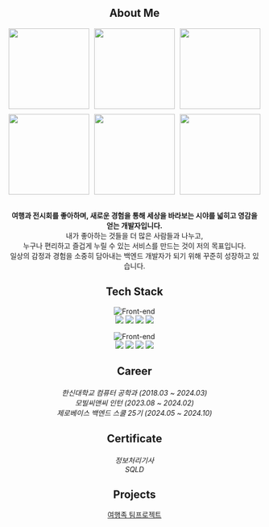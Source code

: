 <div align="center">

<h2 align="center"> About Me </h2>

<div style="
  display: flex;
  flex-wrap: wrap;
  gap: 10px;
  justify-content: center;
">
  <img src="https://github.com/user-attachments/assets/38e84b94-9a66-4664-8357-a9ca40819313" style="width: 160px; height: auto;" /> 
  <img src="https://github.com/user-attachments/assets/01246272-75c1-4dcd-a223-1a3416e7461f" style="width: 160px; height: auto;" />
  <img src="https://github.com/user-attachments/assets/30086fb9-76df-4560-b1a3-06d7925ac02e" style="width: 160px; height: auto;" />
  <img src="https://github.com/user-attachments/assets/b8afe799-7800-40f3-a331-2edbbd4166c5" style="width: 160px; height: auto;" />
  <img src="https://github.com/user-attachments/assets/c4e0c9c9-29ab-4267-a1ec-0c309bcd4247" style="width: 160px; height: auto;" />
  <img src="https://github.com/user-attachments/assets/2ccf868c-9583-426e-aa31-8aa334e928f8" style="width: 160px; height: auto;" />
</div>



<br>
<p><b>여행과 전시회를 좋아하며, 새로운 경험을 통해 세상을 바라보는 시야를 넓히고 영감을 얻는 개발자입니다.</b><br>
내가 좋아하는 것들을 더 많은 사람들과 나누고,<br>
누구나 편리하고 즐겁게 누릴 수 있는 서비스를 만드는 것이 저의 목표입니다.<br>
일상의 감정과 경험을 소중히 담아내는 백엔드 개발자가 되기 위해 꾸준히 성장하고 있습니다.</p>

<h2 align="center"> Tech Stack </h2>

![Front-end](https://skillicons.dev/icons?i=java,spring,mysql)<br>
<img src="https://img.shields.io/badge/Java-59666C?style=for-the-badge&logo=Spring&logoColor=white"/>
<img src="https://img.shields.io/badge/Spring Boot-59666C?style=for-the-badge&logo=SpringBoot&logoColor=white"/>
<img src="https://img.shields.io/badge/JPA-59666C?style=for-the-badge&logo=Spring&logoColor=white"/>
<img src="https://img.shields.io/badge/Mysql-59666C?style=for-the-badge&logo=MySql&logoColor=white"/><br>

![Front-end](https://skillicons.dev/icons?i=idea,postman,gradle,git)<br>
<img src="https://img.shields.io/badge/IntelliJ-59666C?style=for-the-badge&logo=IntelliJ IDEA&logoColor=white"/>
<img src="https://img.shields.io/badge/Postman-59666C?style=for-the-badge&logo=Postman&logoColor=white"/>
<img src="https://img.shields.io/badge/Gradle-59666C?style=for-the-badge&logo=Gradle&logoColor=white">
<img src="https://img.shields.io/badge/git-59666C?style=for-the-badge&logo=git&logoColor=white">

<h2 align="center"> Career </h2>

<h5 align="center">
    <span style="font-weight:normal;">한신대학교 컴퓨터 공학과 (2018.03 ~ 2024.03) </span><br>
    <span style="font-weight:normal;">모빌씨앤씨 인턴 (2023.08 ~ 2024.02) </span><br>
    <span style="font-weight:normal;">제로베이스 백엔드 스쿨 25기 (2024.05 ~ 2024.10) </span>
</h5>

<h2 align="center"> Certificate </h2>

<h5 align="center">
  <span style="font-weight:normal;">정보처리기사</span><br>
  <span style="font-weight:normal;">SQLD</span><br>
</h5>

<h2 align="center"> Projects </h2>

[여행족 팀프로젝트](https://github.com/Travel-Tribe)<br><br>

</div>
